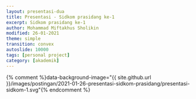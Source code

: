 ```yaml
---
layout: presentasi-dua
title: Presentasi - Sidkom prasidang ke-1
excerpt: Sidkom prasidang ke-1
author: Mohammad Miftakhus Sholikin
modified: 26-01-2021
theme: simple
transition: convex
autoslide: 10000 
tags: [personal project]
category: [akademik]
---
```




{% comment %}data-background-image="{{ site.github.url }}/images/postingan/2021-01-26-presentasi-sidkom-prasidang/presentasi-sidkom-1.svg"{% endcomment %}


<section 
	data-markdown
	data-transition="zoom"
	id = "sampul">
	<script>
		<!-- .slide: class="center" -->
		<h4><a href = "{{ site.github.url }}/laman/akademik/"><b>Kajian <i>in silico</i> dan <i>in vitro</i> peptida antimikroba pada<br>ayam broiler dan anak babi</b></a></h4>
		<small>Mohammad Miftakhus Sholikin<br>Dibimbing oleh:<br>Prof. Dr. Ir. Nahrowi, MS.c.<br>Dr. Anuraga Jayanegara, S.Pt., M.Sc.<br>Prof. Dr. Ir. Aris Tri Wahyudi, M.S.</small>
	</script>
</section>


<section 
	data-markdown 
	data-transition="slide-in fade-out"
	id = "daftar-isi">
	<script>
	<h2 style="text-align:left;"><a href="#/sampul">Daftar Isi</a></h2>
	<h4 style="text-align:left;"><small><a href="{{ site.github.url }}/akademik/presentasi-sidkom-prasidang/?print-pdf#/sampul">Cetak</a></small></h4>
	<div class="twocolumn">
		<div>
			<p style="font-size:30px">
				<a href="#/pendahuluan">1. Pendahuluan</a><br><br>
					<a href="#/latar-belakang"><small>1.1 Latar belakang</small></a><br>
					<a href="#/ketergantungan"><small>1.2 Ketergantungan</small></a><br>
					<a href="#/ruang-lingkup"><small>1.3 Ruang lingkup</small></a><br>
				<br><a href="#/materi-metode">2. Materi dan Metode</a><br><br>
					<a href="#/aku"><small>2.1 AKU</small></a><br>
					<a href="#/meta-analisis"><small>2.2 Meta-analisis</small></a><br>
					<a href="#/clp1"><small>2.3 CLP1</small></a><br>
					<a href="#/antikanker"><small>2.4 Antikanker</small></a><br>
			</p>
		</div>
		<div>
			<p style="font-size:30px">
				<a href="#/hasil-pembahasan">3. Hasil dan Pembahasan</a><br><br>
					<a href="#/karakteristik-amp"><small>3.1 Karakteristik AMP</small></a><br>
					<a href="#/peptida-clp1"><small>3.2 Peptida CLP1</small></a><br>
					<a href="#/antikanker-maggot"><small>3.3 Antikanker dari maggot</small></a><br>
					<a href="#/meta-broiler-1"><small>3.4 Meta-analisis ayam broiler</small></a><br>
					<a href="#/meta-babi-1"><small>3.4 Meta-analisis anak babi</small></a><br>
				<br><a href="#/simpulan">4. Simpulan</a><br><br>
					<a href="#/simpulan-penelitian"><small>4.1 Simpulan</small></a><br>
			</p>
		</div>
	</div>
	</script>
</section>


<section 
	data-markdown
	data-transition="slide-in fade-out"
	id = "pendahuluan">
	<script>
	<!-- .slide: class="center" -->
	<h2><a href="#/daftar-isi">Pendahuluan</a></h2>
	</script>
</section>


<section 
	data-markdown
	data-transition="slide-in fade-out"
	id = "latar-belakang">
	<script>
	<h2><a href="#/daftar-isi">Latar belakang</a></h2>
	<div class="twocolumn">
	  <div>
			<img src="{{ site.github.url }}/images/postingan/2021-01-26-presentasi-sidkom-prasidang/presentasi-sidkom-1.svg">
		</div>
		<div>
			<br><p align="justify" style="font-size:20px">Avilamycin, Bacitracin, Enramycin, Flavomycin, Halquinol, Lincomycin, Narasin, Salinomycin, Tiamulin, Tylosin, Virginiamycin, dan Adapted <a href="https://www.pubvet.com.br/uploads/564b4cc69fbde87e053e3ae1b6d1f29b.pdf">(Cardinal 2020)</a></p>
			<p style="font-size:25px">1. Residu<br> 2. Resistensi<br> 3. Alergi<br> 4. Kanker</p>
		</div>
	</div>
	</script>
</section>


<section 
	data-markdown
	data-transition="slide-in fade-out"
	id = "ketergantungan">
	<script>
	<h2><a href="#/daftar-isi">Ketergantungan</a></h2>
	<div class="twocolumn">
	  <div>
			<img src="{{ site.github.url }}/images/postingan/2021-01-26-presentasi-sidkom-prasidang/presentasi-sidkom-2.svg">
		</div>
		<div>
			<br><p align="justify" style="font-size:35px">Lalu apa yang menyebabkan peternak bergantung dengan AIP?</a></p>
			<p style="font-size:25px">1. Efisiensi<br> 2. Tropis<br> 3. Penyakit<br> 4. <a href="https://en.wikipedia.org/wiki/Biosecurity"><b>Biosekuriti?</b></a></p>
		</div>
	</div>
	</script>
</section>


<section 
	data-markdown
	data-transition="slide-in fade-out"
	id = "ruang-lingkup">
	<script>
	<h2><a href="#/daftar-isi">Ruang lingkup</a></h2>
	<img src="{{ site.github.url }}/images/postingan/2021-01-26-presentasi-sidkom-prasidang/presentasi-sidkom-3.svg" width="475" height="475">
	<p style="font-size:25px">Skema dan ruang lingkup penelitian</b></a></p>
	</script>
</section>


<section 
	data-markdown
	data-transition="slide-in fade-out"
	id = "materi-metode">
	<script>
	<!-- .slide: class="center" -->
	<h2><a href="#/daftar-isi">Materi dan Metode</a></h2>
	</script>
</section>


<section 
	data-markdown
	data-transition="slide-in fade-out"
	id = "aku">
	<script>
	<h2><a href="#/daftar-isi">Analisis komponen utama</a></h2>
	<div class="twocolumn">
	  <div>
	    <br><p align="justify" style="font-size:30px">Mereduksi data dari multivariabel menjadi komponen utama yang lebih sederhana</a></p>
	    <p style="font-size:25px; color:#b32400">1. Data dari multivariabel<br> 2. Komponen utama<br> 3. Nilai eigen >1<br> 4. Grafik biplot</p>
		</div>
		<div>
			<img src="{{ site.github.url }}/images/postingan/2021-01-26-presentasi-sidkom-prasidang/presentasi-sidkom-4.svg">
		</div>
	</div>
	</script>
</section>


<section 
	data-markdown
	data-transition="slide-in fade-out"
	id = "meta-analisis">
	<script>
	<h2><a href="#/daftar-isi">Meta-analisis</a></h2>
	<div class="twocolumn">
	  <div>
	    <br><p align="justify" style="font-size:30px">Kuantifikasi hasil-hasil penelitian agar kajian menjadi komprehensif. Adapun pemilahan literatur mengacu pada PRISMA-P (<a href="https://www.bmj.com/lookup/doi/10.1136/bmj.g7647">Shamseer et al. 2015</a>)</p>
	    <p style="font-size:25px; color:#b32400">1. Identifikasi<br> 2. Penyortiran<br> 3. Kelayakan<br> 4. Penyusunan data</p>
		</div>
		<div>
			<img src="{{ site.github.url }}/images/postingan/2021-01-26-presentasi-sidkom-prasidang/presentasi-sidkom-5.svg">
		</div>
	</div>
	</script>
</section>


<section 
	data-markdown
	data-transition="slide-in fade-out"
	id = "clp1">
	<script>
	<h2><a href="#/daftar-isi"><i>Cecropin like-peptide</i> 1</a></h2>
	<div class="twocolumn">
	  <div>
	    <br><p align="justify" style="font-size:30px">RNA diekstraksi dari maggot (<i>Hermitia illucens</i>)</p>
	    <p style="font-size:25px; color:#b32400"><b>CLP1</b>: 5’-GGT TGG CGG AAG AGG GTC TTC; 3’- TTA TCC TTG TTG TGG TGG TCC ACC TCG<br></p>
		</div>
		<div>
			<img src="{{ site.github.url }}/images/postingan/2021-01-26-presentasi-sidkom-prasidang/presentasi-sidkom-6.svg">
		</div>
	</div>
	</script>
</section>


<section 
	data-markdown
	data-transition="slide-in fade-out"
	id = "antikanker">
	<script>
	<h2><a href="#/daftar-isi">Antikanker</a></h2>
	<div class="twocolumn">
	  <div>
	    <br><p style="font-size:30px;">Ekstrak akuades dan etanol maggot</p>
	    <p align="justify" style="font-size:25px">Sel kanker <b>MOLT4</b> (<a href="https://en.wikipedia.org/wiki/Acute_lymphoblastic_leukemia">leukemia limfoblastik akut</a>) dan <b>K562</b> (<a href="https://en.wikipedia.org/wiki/Chronic_myelogenous_leukemia">leukemia myelogenous kronis</a>)</p>
		</div>
		<div>
			<img src="{{ site.github.url }}/images/postingan/2021-01-26-presentasi-sidkom-prasidang/presentasi-sidkom-7.svg">
		</div>
	</div>
	</script>
</section>


<section 
	data-markdown
	data-transition="slide-in fade-out"
	id = "hasil-pembahasan">
	<script>
	<!-- .slide: class="center" -->
	<h2><a href="#/daftar-isi">Hasil dan Pembahasan</a></h2>
	</script>
</section>


<section 
	data-markdown
	data-transition="slide-in fade-out"
	id = "karakteristik-amp">
	<script>
	<h2><a href="#/daftar-isi">Karakteristik AMP</a></h2>
	<div class="onehalfcolumn">
		<div>
			<img src="{{ site.github.url }}/images/postingan/2021-01-26-presentasi-sidkom-prasidang/presentasi-sidkom-8.png" width=650px height=550px>
		</div>
	  <div>
	    <br><p style="font-size:30px;">Kuadran</p>
	    <p align="left" style="font-size:20px">1. Jenis lain (KHM gram+)<br> 2. α-heliks dan glisin<br> 3. sistein (KHM khamir dan gram-)<br> 4. prolin (KHM fungi)</p>
		</div>
	</div>
	</script>
</section>


<section 
	data-markdown
	data-transition="slide-in fade-out"
	id = "peptida-clp1">
	<script>
	<h2><a href="#/daftar-isi">Peptida CLP1</a></h2>
	<div class="twocolumn">
		<div>
			<img src="{{ site.github.url }}/images/postingan/2021-01-26-presentasi-sidkom-prasidang/presentasi-sidkom-9.svg">
		</div>
	  <div>
	    <br><p style="font-size:30px;">Perlakuan</p>
	    <p align="left" style="font-size:25px">1. Kontrol-<br> 2. <i>Green fluorescent</i> protein<br> 3. CLP1</p>
		</div>
	</div>
	</script>
</section>


<section 
	data-markdown
	data-transition="slide-in fade-out"
	id = "antikanker-maggot">
	<script>
	<h2><a href="#/daftar-isi">Antikanker dari maggot</a></h2>
	<div class="onehalfcolumn">
		<div>
			<img src="{{ site.github.url }}/images/postingan/2021-01-26-presentasi-sidkom-prasidang/presentasi-sidkom-10.png" width=650px height=450px>
		</div>
	  <div>
	    <br><p style="font-size:30px;">IC50</p>
	    <p align="left" style="font-size:25px">1. Akuades<br> 2. Etanol</p>
		</div>
	</div>
	</script>
</section>


<section 
	data-markdown
	data-transition="slide-in fade-out"
	id = "meta-broiler-1">
	<script>
	<h2><a href="#/daftar-isi">Meta-analisis ayam broiler</a></h2>
	<img src="{{ site.github.url }}/images/postingan/2021-01-26-presentasi-sidkom-prasidang/meta-broiler-01.png">
	</script>
</section>


<section 
	data-markdown
	data-transition="slide-in fade-out"
	id = "meta-broiler-2">
	<script>
	<h2><a href="#/daftar-isi">Meta-analisis ayam broiler</a></h2>
	<img src="{{ site.github.url }}/images/postingan/2021-01-26-presentasi-sidkom-prasidang/meta-broiler-02.png">
	</script>
</section>


<section 
	data-markdown
	data-transition="slide-in fade-out"
	id = "meta-babi-1">
	<script>
	<h2><a href="#/daftar-isi">Meta-analisis anak babi</a></h2>
	<img src="{{ site.github.url }}/images/postingan/2021-01-26-presentasi-sidkom-prasidang/meta-babi-01.png">
	</script>
</section>


<section 
	data-markdown
	data-transition="slide-in fade-out"
	id = "meta-babi-2">
	<script>
	<h2><a href="#/daftar-isi">Meta-analisis anak babi</a></h2>
	<img src="{{ site.github.url }}/images/postingan/2021-01-26-presentasi-sidkom-prasidang/meta-babi-02.png">
	</script>
</section>


<section 
	data-markdown
	data-transition="slide-in fade-out"
	id = "simpulan">
	<script>
	<!-- .slide: class="center" -->
	<h2><a href="#/daftar-isi">Simpulan</a></h2>
	</script>
</section>


<section 
	data-markdown
	data-transition="slide-in fade-out"
	id = "simpulan-penelitian">
	<script>
	<!-- .slide: class="center" -->
	<h2><a href="#/daftar-isi">Simpulan</a></h2>
	<p align="justify" style="font-size:25px">Simpulannya, ayam broiler dan anak babi dapat dipicu performa pertumbuhannya menggunakan peptida antimikroba. Selain itu peptida antimikroba juga berperan dalam menurunkan rasio diare pada anak babi. Level optimal peptida antimikroba pada <b style="color:#b32400">ayam broiler adalah 337 dan 359 mg Kg<sup>-1</sup></b> masing-masing pada fase starter dan finisher secara berurutan. Adapun level optimal untuk <b style="color:#b32400">anak babi yaitu, 213 dan 221 mg Kg<sup>-1</sup></b> masing-masing pada fase 1 dan 2 secara berurutan. Selain itu peptida antimikroba asal maggot diduga memiliki aktivitas antikanker berdasarkan nilai IC50 ekstrak etanol. Yang mana IC50 <b style="color:#b32400">ekstrak etanol adalah 203.76 dan 246.2 μg mL<sup>-1</sup></b> masing-masing pada sel leukimia MOLT4 dan K562 secara berurutan.</p>
	</script>
</section>


<section 
	data-markdown
	data-transition="zoom"
	id = "sampul-belakang">
	<script>
	<!-- .slide: class="center" -->
	Presentasi ini dibuat menggunakan [Reveal.js Demo Website](https://lab.hakim.se/reveal-js/#/)
	<p style="text-align:center;">
	<small>Kembali ke <a href="#/sampul">sampul</a> atau <a href="#/daftar-isi">daftar isi</a></small></a>
	</p>
	</script>
</section>